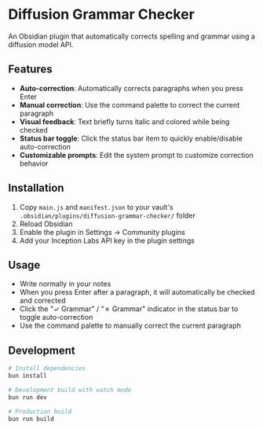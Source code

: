 # Diffusion Grammar Checker

An Obsidian plugin that automatically corrects spelling and grammar using a diffusion model API.

## Features

- **Auto-correction**: Automatically corrects paragraphs when you press Enter
- **Manual correction**: Use the command palette to correct the current paragraph
- **Visual feedback**: Text briefly turns italic and colored while being checked
- **Status bar toggle**: Click the status bar item to quickly enable/disable auto-correction
- **Customizable prompts**: Edit the system prompt to customize correction behavior

## Installation

1. Copy `main.js` and `manifest.json` to your vault's `.obsidian/plugins/diffusion-grammar-checker/` folder
2. Reload Obsidian
3. Enable the plugin in Settings → Community plugins
4. Add your Inception Labs API key in the plugin settings

## Usage

- Write normally in your notes
- When you press Enter after a paragraph, it will automatically be checked and corrected
- Click the "✓ Grammar" / "✗ Grammar" indicator in the status bar to toggle auto-correction
- Use the command palette to manually correct the current paragraph

## Development

```bash
# Install dependencies
bun install

# Development build with watch mode
bun run dev

# Production build
bun run build
```
